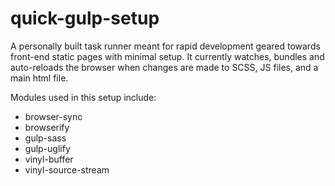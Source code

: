 # quick-gulp-setup

A personally built task runner meant for rapid development geared towards front-end static pages with minimal setup. It currently watches, bundles and auto-reloads the browser when changes are made to SCSS, JS files, and a main html file.

Modules used in this setup include:

- browser-sync
- browserify
- gulp-sass
- gulp-uglify
- vinyl-buffer
- vinyl-source-stream
